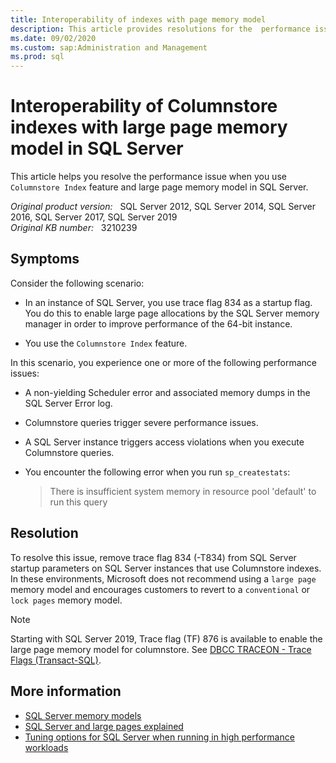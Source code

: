 ```yaml
---
title: Interoperability of indexes with page memory model
description: This article provides resolutions for the  performance issue when you use Columnstore Index feature and large page memory model in SQL Server.
ms.date: 09/02/2020
ms.custom: sap:Administration and Management
ms.prod: sql
---
```

# Interoperability of Columnstore indexes with large page memory model in SQL Server

This article helps you resolve the performance issue when you use `Columnstore Index` feature and large page memory model in SQL Server.

_Original product version:_ &nbsp; SQL Server 2012, SQL Server 2014, SQL Server 2016, SQL Server 2017, SQL Server 2019  
_Original KB number:_ &nbsp; 3210239

## Symptoms

Consider the following scenario:

- In an instance of SQL Server, you use trace flag 834 as a startup flag. You do this to enable large page allocations by the SQL Server memory manager in order to improve performance of the 64-bit instance.

- You use the `Columnstore Index` feature.

In this scenario, you experience one or more of the following performance issues:

- A non-yielding Scheduler error and associated memory dumps in the SQL Server Error log.
- Columnstore queries trigger severe performance issues.
- A SQL Server instance triggers access violations when you execute Columnstore queries.
- You encounter the following error when you run `sp_createstats`:

    > There is insufficient system memory in resource pool 'default' to run this query

## Resolution

To resolve this issue, remove trace flag 834 (-T834) from SQL Server startup parameters on SQL Server instances that use Columnstore indexes. In these environments, Microsoft does not recommend using a `large page` memory model and encourages customers to revert to a `conventional` or `lock pages` memory model.

> [!NOTE]
> Starting with SQL Server 2019, Trace flag (TF) 876 is available to enable the large page memory model for columnstore. See [DBCC TRACEON - Trace Flags (Transact-SQL)](/sql/t-sql/database-console-commands/dbcc-traceon-trace-flags-transact-sql).

## More information

- [SQL Server memory models](/archive/blogs/sql_pfe_blog/sql-server-memory-models-part-i)
- [SQL Server and large pages explained](/archive/blogs/psssql/sql-server-and-large-pages-explained)
- [Tuning options for SQL Server when running in high performance workloads](https://support.microsoft.com/help/920093)

